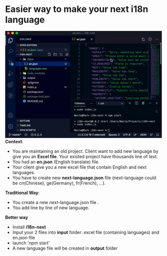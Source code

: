 # Easier way to make your next i18n language
![](description.gif)
**Context**: 
- You are maintaining an old project. Client want to add new language by give you an **Excel file**. Your existed project have thousands line of text.
- You had an **en.json** (English translate) file.
- Your client give you a new excel file that contain English and next languages.
- You have to create new **next-language.json** file (next-language could be cn(Chinese), ge(Germany), fr(French), ...).

**Traditional Way**: 
- You create a new next-language.json file .
- You add line by line of new language.

**Better way**
- Install **i18n-next**
- Input your 2 files into **input** folder: excel file (containing languages) and en.json file
- launch 'npm start'
- A new language file will be created in **output** folder

